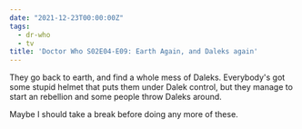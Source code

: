 ```yaml
---
date: "2021-12-23T00:00:00Z"
tags:
  - dr-who
  - tv
title: 'Doctor Who S02E04-E09: Earth Again, and Daleks again'
---
```


They go back to earth, and find a whole mess of Daleks.
Everybody's got some stupid helmet that puts them under Dalek control,
but they manage to start an rebellion and some people throw Daleks around.

Maybe I should take a break before doing any more of these.
